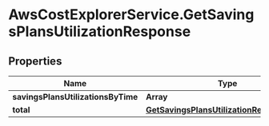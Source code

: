 # AwsCostExplorerService.GetSavingsPlansUtilizationResponse

## Properties

Name | Type | Description | Notes
------------ | ------------- | ------------- | -------------
**savingsPlansUtilizationsByTime** | **Array** |  | [optional] 
**total** | [**GetSavingsPlansUtilizationResponseTotal**](GetSavingsPlansUtilizationResponseTotal.md) |  | 


